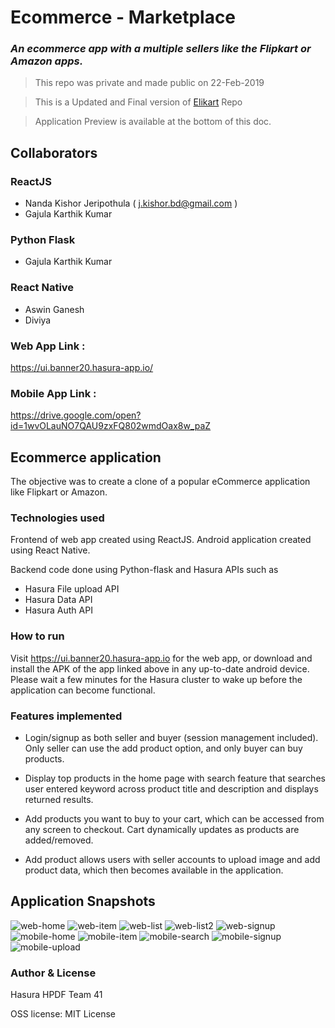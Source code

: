 # Ecommerce - Marketplace
### ***An ecommerce app with a multiple sellers like the Flipkart or Amazon apps.***

> This repo was private and made public on 22-Feb-2019

> This is a Updated and Final version of [Elikart](https://github.com/NandaKishorJeripothula/Elikart) Repo

> Application Preview is available at the bottom of this doc.
## Collaborators
### ReactJS
*   Nanda Kishor Jeripothula (  j.kishor.bd@gmail.com )
*   Gajula Karthik Kumar 

### Python Flask
*   Gajula Karthik Kumar 

### React Native
*   Aswin Ganesh 
*   Diviya 
### Web App Link :
https://ui.banner20.hasura-app.io/
### Mobile App Link :
https://drive.google.com/open?id=1wvOLauNO7QAU9zxFQ802wmdOax8w_paZ


## Ecommerce application
The objective was to create a clone of a popular eCommerce application like Flipkart or Amazon.

### Technologies used
Frontend of web app created using ReactJS. Android application created using React Native.

Backend code done using Python-flask and Hasura APIs such as

*   Hasura File upload API
*   Hasura Data API
*   Hasura Auth API
### How to run
Visit https://ui.banner20.hasura-app.io for the web app, or download and install the APK of the app linked above in any up-to-date android device. Please wait a few minutes for the Hasura cluster to wake up before the application can become functional.

### Features implemented
*   Login/signup as both seller and buyer (session management included). Only seller can use the add product option, and only buyer can buy products.

*   Display top products in the home page with search feature that searches user entered keyword across product title and description and displays returned results.

*   Add products you want to buy to your cart, which can be accessed from any screen to checkout. Cart dynamically updates as products are added/removed.

*   Add product allows users with seller accounts to upload image and add product data, which then becomes available in the application.

## Application Snapshots
[web_home]:snaps/web_home.jpg
[web_item]:snaps/web_item.jpg
[web_list]:snaps/web_list.jpg
[web_list2]:snaps/web_list2.jpg
[web_signup]:snaps/web_signup.jpg
[mobile_home]:snpas/mobile_home.png
[mobile_item]:snaps/mobile_item.png
[mobile_search]:snaps/mobile_search.png
[mobile_signup]:snaps/mobile_signup.png
[mobile_upload]:snaps/mobile_upload.png
![web-home][web_home]
![web-item][web_item]
![web-list][web_list]
![web-list2][web_list2]
![web-signup][web_signup]
![mobile-home][mobile_home]
![mobile-item][mobile_item]
![mobile-search][mobile_search]
![mobile-signup][mobile_signup]
![mobile-upload][mobile_upload]



### Author & License
Hasura HPDF Team 41

OSS license:	MIT License